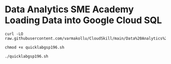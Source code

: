 # Data Analytics SME Academy Loading Data into Google Cloud SQL

```
curl -LO raw.githubusercontent.com/varmakollu/CloudSkill/main/Data%20Analytics%20SME%20Academy%20Loading%20Data%20into%20Google%20Cloud%20SQL/quicklabgsp196.sh

chmod +x quicklabgsp196.sh

./quicklabgsp196.sh

```
